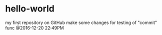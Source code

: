 # hello-world
my first repository on GitHub
make some changes for testing of "commit" func @2016-12-20 22:49PM
